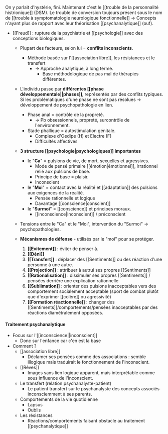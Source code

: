 

On y parlait d'hystérie, fini. Maintenant c'est le [[trouble de la personnalité histrionique]] (DSM). Le trouble de conversion toujours présent sous le nom de [[trouble à symptomatologie neurologique fonctionnelle]]
-> Concepts n'ayant plus de rapport avec leur théorisation [[psychanalytique]] (ouf).


- [[Freud]] : rupture de la psychiatrie et [[psychologie]] avec des conceptions biologiques.
	- Plupart des facteurs, selon lui = **conflits inconscients**. 
		- Méthode basée sur l'[[association libre]], les résistances et le transfert
			- -> Approche analytique, à long terme. 
				- Base méthodologique de pas mal de thérapies différentes. 

	- L'individu passe par **différentes [[phase développementale||phases]]**, représentés par des conflits typiques. Si les problématiques d'une phase ne sont pas résolues -> développement de psychopathologie en lien.
		- Phase anal = contrôle de la propreté. 
			- -> Pb obsessionnels, propreté, surcontrôle de l'environnement.
		- Stade phallique = autostimulation génitale. 
			- Complexe d'Oedipe (H) et Electre (F)
			- Difficultés affectives 
	- **3 structure [[psychologie|psychologiques]] importantes**
		- le "**Ca**" = pulsions de vie, de mort, sexuelles et agressives. 
			- Mode de pensé primaire [[émotion|émotionnel]], irrationnel relié aux pulsions de base.
			- Principe de base = plaisir. 
			- Inconscient 
		- le "**Moi**" = contact avec la réalité et [[adaptation]] des pulsions aux exigences de la réalité.
			- Pensée rationnelle et logique 
			- Davantage [[conscience|conscient]] 
		- le "**Surmoi**" = [[conscience]] et principes moraux. 
			- [[inconscience|Inconscient]] / préconscient
	- Tensions entre le "Ca" et le "Moi", intervention du "Surmoi" -> psychopathologies.
	- **Mécanismes de défense** - utilisés par le "moi" pour se protéger.
		1. **[[Evitement]]** : éviter de penser à.
		2. **[[Déni]]**
		3. **[[Transfert]]**  : déplacer des [[Sentiments]] ou des réaction d'une personne à une autre.
		4. **[[Projection]]** : attribuer à autrui ses propres [[Sentiments]] 
		5. **[[Rationalisation]]** : dissimuler ses propres [[Sentiments]] / pensées derrière une explication rationnelle
		6. **[[Sublimation]]** : orienter des pulsions inacceptables vers des comportement socialement acceptable (sport de combat plutôt que d'exprimer [[colère]] ou agressivité)
		7. **[[Formation réactionnelle]]** : changer des [[Sentiments]]/comportements/pensées inacceptables par des réactions diamétralement opposées.
#### Traitement psychanalytique

- Focus sur l'[[inconscience||inconscient]]
	- Donc sur l'enfance car c'en est la base
- Comment ? 
	- [[association libre]] 
		- Déclamer ses pensées comme des associations : semble illogique mais traduirait le fonctionnement de l'inconscient.
	- [[Rêves]] 
		- Images sans lien logique apparent, mais interprétable comme sous influence de l'inconscient. 
	- Le transfert (relation psychanalyste-patient)
		- Le patient transfert sur le psychanalyste des concepts associés inconsciemment à ses parents. 
	- Comportements de la vie quotidienne
		- Lapsus 
		- Oublis
	- Les résistances
		- Réactions/comportements faisant obstacle au traitement [[psychanalytique]]
